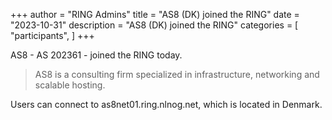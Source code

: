 +++
author = "RING Admins"
title = "AS8 (DK) joined the RING"
date = "2023-10-31"
description = "AS8 (DK) joined the RING"
categories = [
    "participants",
]
+++

AS8 - AS 202361 - joined the RING today.

> AS8 is a consulting firm specialized in infrastructure, networking and scalable hosting.

Users can connect to as8net01.ring.nlnog.net, which is located in Denmark.
